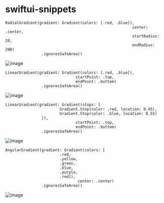 # swiftui-snippets

```
RadialGradient(gradient: Gradient(colors: [.red, .blue]),
                                                        center: .center,
                                                        startRadius: 20,
                                                        endRadius: 200)
                .ignoresSafeArea()
```
![image](https://github.com/nmolkeri/swiftui-snippets/assets/10701840/1f44740a-516f-4742-a58d-2089a3521c81)

```
LinearGradient(gradient: Gradient(colors: [.red, .blue]),
                               startPoint: .top,
                               endPoint: .bottom)
                .ignoresSafeArea()
```

![image](https://github.com/nmolkeri/swiftui-snippets/assets/10701840/7a917887-932e-403f-9fa6-5831b85e487f)

```
LinearGradient(gradient: Gradient(stops: [
                        Gradient.Stop(color: .red, location: 0.45),
                        Gradient.Stop(color: .blue, location: 0.55)
                ]),
                               startPoint: .top,
                               endPoint: .bottom)
                .ignoresSafeArea()
```

![image](https://github.com/nmolkeri/swiftui-snippets/assets/10701840/999e2770-eb2f-4540-b102-c12b26b8f4c5)

```
AngularGradient(gradient: Gradient(colors: [
                        .red,
                        .yellow,
                        .green,
                        .blue,
                        .purple,
                        .red]),
                                center: .center)
                .ignoresSafeArea()
```
![image](https://github.com/nmolkeri/swiftui-snippets/assets/10701840/27ca0508-6d4d-48a3-8687-da69c33d75b0)



